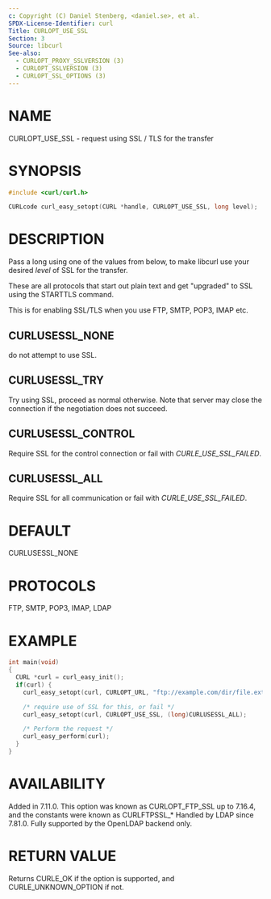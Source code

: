 ```yaml
---
c: Copyright (C) Daniel Stenberg, <daniel.se>, et al.
SPDX-License-Identifier: curl
Title: CURLOPT_USE_SSL
Section: 3
Source: libcurl
See-also:
  - CURLOPT_PROXY_SSLVERSION (3)
  - CURLOPT_SSLVERSION (3)
  - CURLOPT_SSL_OPTIONS (3)
---
```


# NAME

CURLOPT_USE_SSL - request using SSL / TLS for the transfer

# SYNOPSIS

~~~c
#include <curl/curl.h>

CURLcode curl_easy_setopt(CURL *handle, CURLOPT_USE_SSL, long level);
~~~

# DESCRIPTION

Pass a long using one of the values from below, to make libcurl use your
desired *level* of SSL for the transfer.

These are all protocols that start out plain text and get "upgraded" to SSL
using the STARTTLS command.

This is for enabling SSL/TLS when you use FTP, SMTP, POP3, IMAP etc.

## CURLUSESSL_NONE

do not attempt to use SSL.

## CURLUSESSL_TRY

Try using SSL, proceed as normal otherwise. Note that server may close the
connection if the negotiation does not succeed.

## CURLUSESSL_CONTROL

Require SSL for the control connection or fail with *CURLE_USE_SSL_FAILED*.

## CURLUSESSL_ALL

Require SSL for all communication or fail with *CURLE_USE_SSL_FAILED*.

# DEFAULT

CURLUSESSL_NONE

# PROTOCOLS

FTP, SMTP, POP3, IMAP, LDAP

# EXAMPLE

~~~c
int main(void)
{
  CURL *curl = curl_easy_init();
  if(curl) {
    curl_easy_setopt(curl, CURLOPT_URL, "ftp://example.com/dir/file.ext");

    /* require use of SSL for this, or fail */
    curl_easy_setopt(curl, CURLOPT_USE_SSL, (long)CURLUSESSL_ALL);

    /* Perform the request */
    curl_easy_perform(curl);
  }
}
~~~

# AVAILABILITY

Added in 7.11.0. This option was known as CURLOPT_FTP_SSL up to 7.16.4, and
the constants were known as CURLFTPSSL_*
Handled by LDAP since 7.81.0. Fully supported by the OpenLDAP backend only.

# RETURN VALUE

Returns CURLE_OK if the option is supported, and CURLE_UNKNOWN_OPTION if not.
